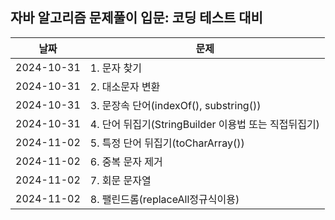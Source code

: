 ## 자바 알고리즘 문제풀이 입문: 코딩 테스트 대비

| 날짜         | 문제                                    |
|------------|---------------------------------------|
| 2024-10-31 | 1. 문자 찾기                              |
| 2024-10-31 | 2. 대소문자 변환                            |
| 2024-10-31 | 3. 문장속 단어(indexOf(), substring())     |
| 2024-10-31 | 4. 단어 뒤집기(StringBuilder 이용법 또는 직접뒤집기) |
| 2024-11-02 | 5. 특정 단어 뒤집기(toCharArray())           |
| 2024-11-02 | 6. 중복 문자 제거                           |
| 2024-11-02 | 7. 회문 문자열                             |
| 2024-11-02 | 8. 팰린드롬(replaceAll정규식이용)              |